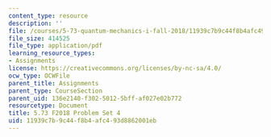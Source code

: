 ```yaml
---
content_type: resource
description: ''
file: /courses/5-73-quantum-mechanics-i-fall-2018/11939c7b9c44f8b4afc493d8862001eb_MIT5_73F18_PSet4.pdf
file_size: 414525
file_type: application/pdf
learning_resource_types:
- Assignments
license: https://creativecommons.org/licenses/by-nc-sa/4.0/
ocw_type: OCWFile
parent_title: Assignments
parent_type: CourseSection
parent_uid: 136e2140-f302-5012-5bff-af027e02b772
resourcetype: Document
title: 5.73 F2018 Problem Set 4
uid: 11939c7b-9c44-f8b4-afc4-93d8862001eb
---
```

